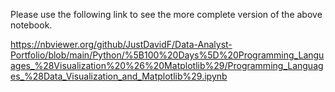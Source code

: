 Please use the following link to see the more complete version of the above notebook.

https://nbviewer.org/github/JustDavidF/Data-Analyst-Portfolio/blob/main/Python/%5B100%20Days%5D%20Programming_Languages_%28Visualization%20%26%20Matplotlib%29/Programming_Languages_%28Data_Visualization_and_Matplotlib%29.ipynb
